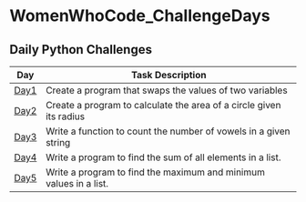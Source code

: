 # WomenWhoCode_ChallengeDays


## Daily Python Challenges

Day  | Task Description 
-- | -- 
[Day1](https://github.com/mags337/WWC_ChallengeDays/blob/main/python_challenges/area_of_circle_better.py)  | Create a program that swaps the values of two variables 
[Day2](https://github.com/mags337/WWC_ChallengeDays/blob/main/python_challenges/switch_inputs_better.py)   | Create a program to calculate the area of a circle given its radius 
[Day3](https://github.com/mags337/WWC_ChallengeDays/blob/main/python_challenges/vowel_counter_better.py)  | Write a function to count the number of vowels in a given string  
[Day4](https://github.com/mags337/WWC_ChallengeDays/blob/main/python_challenges/sum_of_elements.py) | Write a program to find the sum of all elements in a list.
[Day5](https://github.com/mags337/WWC_ChallengeDays/blob/main/python_challenges/find_min_max.py) | Write a program to find the maximum and minimum values in a list.
